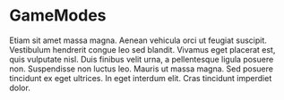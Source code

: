 # GameModes

Etiam sit amet massa magna. Aenean vehicula orci ut feugiat suscipit. Vestibulum hendrerit congue leo sed blandit. Vivamus eget placerat est, quis vulputate nisl. Duis finibus velit urna, a pellentesque ligula posuere non. Suspendisse non luctus leo. Mauris ut massa magna. Sed posuere tincidunt ex eget ultrices. In eget interdum elit. Cras tincidunt imperdiet dolor.